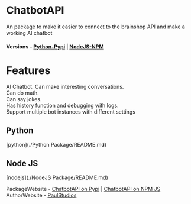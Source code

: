 # ChatbotAPI  
 An package to make it easier to connect to the brainshop API and make a working AI chatbot  
 #### Versions - [Python-Pypi](https://github.com/hilfing/ChatbotAPI#python) |  [NodeJS-NPM](https://github.com/hilfing/ChatbotAPI#node-js)
 
# Features
 AI Chatbot. Can make interesting conversations.  
 Can do math.  
 Can say jokes.  
 Has history function and debugging with logs.  
 Support multiple bot instances with different settings  
 
 ## Python  
 [python](./Python Package/README.md)  
 
 
 ## Node JS  
 [nodejs](./NodeJS Package/README.md)  
 



 PackageWebsite - [ChatbotAPI on Pypi](https://pypi.org/project/ChatbotAPI/)  |  [ChatbotAPI on NPM JS](https://www.npmjs.com/package/chatbotapi)  
 AuthorWebsite - [PaulStudios](https://paulstudios.great-site.net)  
